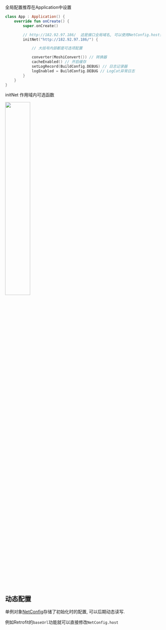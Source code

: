 全局配置推荐在Application中设置
```kotlin
class App : Application() {
    override fun onCreate() {
        super.onCreate()

        // http://182.92.97.186/  这是接口全局域名, 可以使用NetConfig.host读写
        initNet("http://182.92.97.186/") {

            // 大括号内部都是可选项配置

            converter(MoshiConvert()) // 转换器
            cacheEnabled() // 开启缓存
            setLogRecord(BuildConfig.DEBUG) // 日志记录器
            logEnabled = BuildConfig.DEBUG // LogCat异常日志
        }
    }
}
```

initNet 作用域内可选函数

<img src="https://i.imgur.com/G8W4oDX.png" width="40%"/>

## 动态配置

单例对象[NetConfig](api/net/com.drake.net/-net-config/index.md)存储了初始化时的配置, 可以后期动态读写.

例如Retrofit的`baseUrl`功能就可以直接修改`NetConfig.host`

